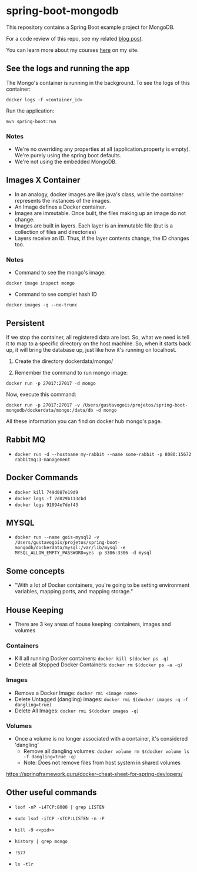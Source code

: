 # spring-boot-mongodb
This repository contains a Spring Boot example project for MongoDB.

For a code review of this repo, see my related [blog post](https://springframework.guru/3402-2/).

You can learn more about my courses [here](http://courses.springframework.guru/courses/) on my site.

## See the logs and running the app

The Mongo's container is running in the background. To see the logs of this container:

```
docker logs -f <container_id>
```

Run the application:

```mvn spring-boot:run```

### Notes

- We're no overriding any properties at all (application.property is empty). We're purely using the spring boot defaults. 
- We're not using the embedded MongoDB.

## Images X Container

- In an analogy, docker images are like java's class, while the container represents the instances of the images.
- An Image defines a Docker container.
- Images are immutable. Once built, the files making up an image do not change.
- Images are built in layers. Each layer is an immutable file (but is a collection of files and directories)
- Layers receive an ID. Thus, if the layer contents change, the ID changes too.

### Notes

- Command to see the mongo's image:

```
docker image inspect mongo
```

- Command to see complet hash ID

```
docker images -q --no-trunc
```

## Persistent

If we stop the container, all registered data are lost. So, what we need is tell it to map to 
a specific directory on the host machine. So, when it starts back up, it will bring the 
database up, just like how it's running on localhost.

1. Create the directory dockerdata/mongo/

2. Remember the command to run mongo image:

```
docker run -p 27017:27017 -d mongo
```

Now, execute this command:

```
docker run -p 27017:27017 -v /Users/gustavogois/projetos/spring-boot-mongodb/dockerdata/mongo:/data/db -d mongo
```

All these information you can find on docker hub mongo's page.

## Rabbit MQ

- ```docker run -d --hostname my-rabbit --name some-rabbit -p 8080:15672 rabbitmq:3-management```

## Docker Commands

- ```docker kill 749d087e19d9```
- ```docker logs -f 2d829b113cbd```
- ```docker logs 91094e7def43```

## MYSQL

- ```docker run --name gois-mysql2 -v /Users/gustavogois/projetos/spring-boot-mongodb/dockerdata/mysql:/var/lib/mysql -e MYSQL_ALLOW_EMPTY_PASSWORD=yes -p 3306:3306 -d mysql```

## Some concepts

- "With a lot of Docker containers, you're going to be setting environment variables, mapping ports, and mapping storage."

## House Keeping

- There are 3 key areas of house keeping: containers, images and volumes

### Containers

- Kill all running Docker containers: ```docker kill $(docker ps -q)```
- Delete all Stopped Docker Containers: ```docker rm $(docker ps -a -q)```

### Images

- Remove a Docker Image: ```docker rmi <image name>```
- Delete Untagged (dangling) images: ```docker rmi $(docker images -q -f dangling=true)```
- Delete All Images: ```docker rmi $(docker images -q)```

### Volumes

- Once a volume is no longer associated with a container, it's considered 'dangling'
    - Remove all dangling volumes: ```docker volume rm $(docker volume ls -f dangling=true -q)```
    - Note: Does not remove files from host system in shared volumes

https://springframework.guru/docker-cheat-sheet-for-spring-devlopers/ 

## Other useful commands

- ```lsof -nP -i4TCP:8080 | grep LISTEN```
- ```sudo lsof -iTCP -sTCP:LISTEN -n -P```

- ```kill -9 <<pid>>```

- ```history | grep mongo```
- ```!577```

- ```ls -tlr```

